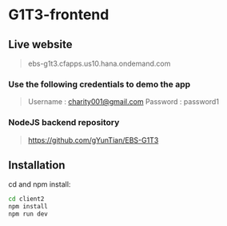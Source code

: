 # G1T3-frontend

## Live website

> ebs-g1t3.cfapps.us10.hana.ondemand.com

### Use the following credentials to demo the app

> Username : charity001@gmail.com
> Password : password1

### NodeJS backend repository

> https://github.com/gYunTian/EBS-G1T3

## Installation

cd and npm install:

```bash
cd client2
npm install
npm run dev
```
